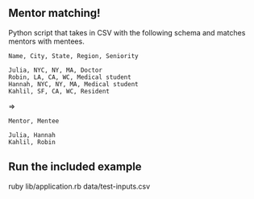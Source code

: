 ## Mentor matching!

Python script that takes in CSV with the following schema and matches mentors with mentees.

```
Name, City, State, Region, Seniority

Julia, NYC, NY, MA, Doctor
Robin, LA, CA, WC, Medical student
Hannah, NYC, NY, MA, Medical student
Kahlil, SF, CA, WC, Resident 
```

=>

```
Mentor, Mentee

Julia, Hannah
Kahlil, Robin
```

## Run the included example
ruby lib/application.rb data/test-inputs.csv
